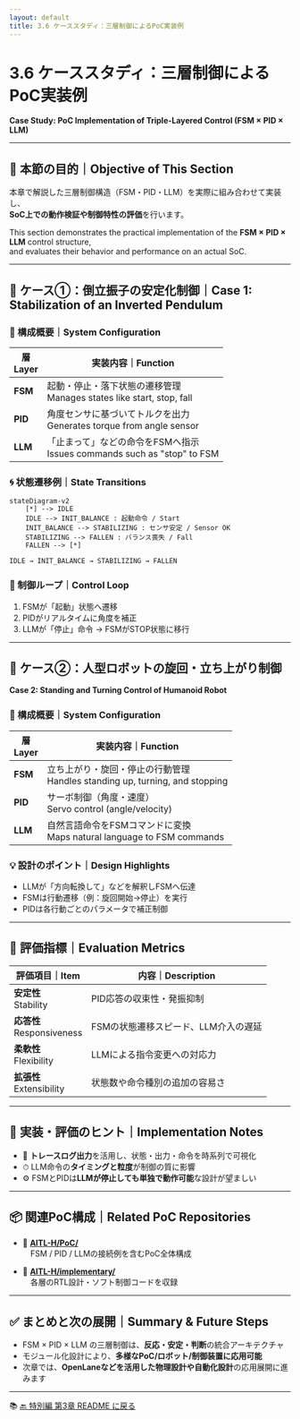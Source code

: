 ```yaml
---
layout: default
title: 3.6 ケーススタディ：三層制御によるPoC実装例
---
```


# 3.6 ケーススタディ：三層制御によるPoC実装例  
**Case Study: PoC Implementation of Triple-Layered Control (FSM × PID × LLM)**

---

## 🎯 本節の目的｜Objective of This Section

本章で解説した三層制御構造（FSM・PID・LLM）を実際に組み合わせて実装し、  
**SoC上での動作検証や制御特性の評価**を行います。

This section demonstrates the practical implementation of the **FSM × PID × LLM** control structure,  
and evaluates their behavior and performance on an actual SoC.

---

## 🧪 ケース①：倒立振子の安定化制御｜Case 1: Stabilization of an Inverted Pendulum

### 📌 構成概要｜System Configuration

| 層<br>Layer | 実装内容｜Function |
|-------------|--------------------|
| **FSM**     | 起動・停止・落下状態の遷移管理<br>Manages states like start, stop, fall |
| **PID**     | 角度センサに基づいてトルクを出力<br>Generates torque from angle sensor |
| **LLM**     | 「止まって」などの命令をFSMへ指示<br>Issues commands such as "stop" to FSM |

### 🌀 状態遷移例｜State Transitions

```mermaid
stateDiagram-v2
    [*] --> IDLE
    IDLE --> INIT_BALANCE : 起動命令 / Start
    INIT_BALANCE --> STABILIZING : センサ安定 / Sensor OK
    STABILIZING --> FALLEN : バランス喪失 / Fall
    FALLEN --> [*]
```    


```text
IDLE → INIT_BALANCE → STABILIZING → FALLEN
```

### 🔁 制御ループ｜Control Loop

1. FSMが「起動」状態へ遷移  
2. PIDがリアルタイムに角度を補正  
3. LLMが「停止」命令 → FSMがSTOP状態に移行

---

## 🤖 ケース②：人型ロボットの旋回・立ち上がり制御  
**Case 2: Standing and Turning Control of Humanoid Robot**

### 📌 構成概要｜System Configuration

| 層<br>Layer | 実装内容｜Function |
|-------------|--------------------|
| **FSM**     | 立ち上がり・旋回・停止の行動管理<br>Handles standing up, turning, and stopping |
| **PID**     | サーボ制御（角度・速度）<br>Servo control (angle/velocity) |
| **LLM**     | 自然言語命令をFSMコマンドに変換<br>Maps natural language to FSM commands |

### 💡 設計のポイント｜Design Highlights

- LLMが「方向転換して」などを解釈しFSMへ伝達  
- FSMは行動遷移（例：旋回開始→停止）を実行  
- PIDは各行動ごとのパラメータで補正制御

---

## 🧭 評価指標｜Evaluation Metrics

| 評価項目｜Item | 内容｜Description |
|--------------|----------------|
| **安定性**<br>Stability | PID応答の収束性・発振抑制 |
| **応答性**<br>Responsiveness | FSMの状態遷移スピード、LLM介入の遅延 |
| **柔軟性**<br>Flexibility | LLMによる指令変更への対応力 |
| **拡張性**<br>Extensibility | 状態数や命令種別の追加の容易さ |

---

## 📝 実装・評価のヒント｜Implementation Notes

- 🧾 **トレースログ出力**を活用し、状態・出力・命令を時系列で可視化  
- ⏱ LLM命令の**タイミングと粒度**が制御の質に影響  
- ⚙ FSMとPIDは**LLMが停止しても単独で動作可能**な設計が望ましい

---

## 📦 関連PoC構成｜Related PoC Repositories

- 🔗 [**AITL-H/PoC/**](https://github.com/Samizo-AITL/AITL-H/tree/main/PoC)  
　FSM / PID / LLMの接続例を含むPoC全体構成

- 🔗 [**AITL-H/implementary/**](https://github.com/Samizo-AITL/AITL-H/tree/main/implementary)  
　各層のRTL設計・ソフト制御コードを収録

---

## ✅ まとめと次の展開｜Summary & Future Steps

- FSM × PID × LLM の三層制御は、**反応・安定・判断**の統合アーキテクチャ
- モジュール化設計により、**多様なPoC/ロボット/制御装置に応用可能**
- 次章では、**OpenLaneなどを活用した物理設計や自動化設計**の応用展開に進みます

---

📚 [🔙 特別編 第3章 README に戻る](../README.md)
